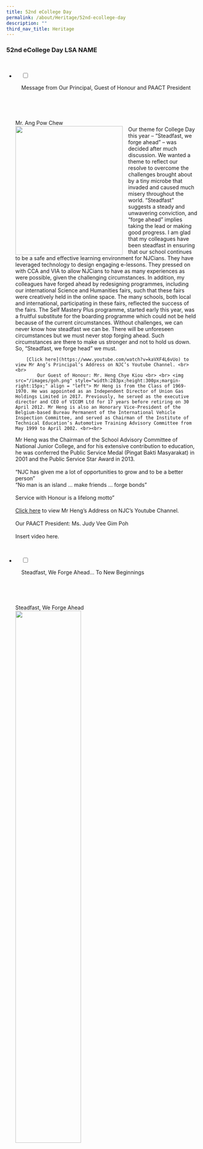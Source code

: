 ```yaml
---
title: 52nd eCollege Day
permalink: /about/Heritage/52nd-ecollege-day
description: ""
third_nav_title: Heritage
---
```

### 52nd eCollege Day LSA NAME

<ul class="jekyllcodex_accordion">

  <li>

    <input type="checkbox" id="accordion1">

    <label for="accordion1">Message from Our Principal, Guest of Honour and PAACT President</label>

    <div>

        <p> Mr. Ang Pow Chew <br>
<img src="/images/ecol2.png" style="width:283px;height:340px;margin-right:15px;" align = "left"> Our theme for College Day this year – “Steadfast, we forge ahead” – was decided after much discussion. We wanted a theme to reflect our resolve to overcome the challenges brought about by a tiny microbe that invaded and caused much misery throughout the world. “Steadfast” suggests a steady and unwavering conviction, and “forge ahead” implies taking the lead or making good progress. I am glad that my colleagues have been steadfast in ensuring that our school continues to be a safe and effective learning environment for NJCians. They have leveraged technology to design engaging e-lessons. They pressed on with CCA and VIA to allow NJCians to have as many experiences as were possible, given the challenging circumstances. In addition, my colleagues have forged ahead by redesigning programmes, including our international Science and Humanities fairs, such that these fairs were creatively held in the online space. The many schools, both local and international, participating in these fairs, reflected the success of the fairs. The Self Mastery Plus programme, started early this year, was a fruitful substitute for the boarding programme which could not be held because of the current circumstances. Without challenges, we can never know how steadfast we can be. There will be unforeseen circumstances but we must never stop forging ahead. Such circumstances are there to make us stronger and not to hold us down. So, “Steadfast, we forge head” we must. <br>
			
		[Click here](https://www.youtube.com/watch?v=kaVXF4L6vUo) to view Mr Ang’s Principal’s Address on NJC’s Youtube Channel. <br> <br> 
			Our Guest of Honour: Mr. Heng Chye Kiou <br> <br> <img src="/images/goh.png" style="width:283px;height:300px;margin-right:15px;" align = "left"> Mr Heng is from the Class of 1969-1970. He was appointed as an Independent Director of Union Gas Holdings Limited in 2017. Previously, he served as the executive director and CEO of VICOM Ltd for 17 years before retiring on 30 April 2012. Mr Heng is also an Honorary Vice-President of the Belgium-based Bureau Permanent of the International Vehicle Inspection Committee, and served as Chairman of the Institute of Technical Education’s Automotive Training Advisory Committee from May 1999 to April 2002. <br><br>

Mr Heng was the Chairman of the School Advisory Committee of National Junior College, and for his extensive contribution to education, he was conferred the Public Service Medal (Pingat Bakti Masyarakat) in 2001 and the Public Service Star Award in 2013. <br> <br> “NJC has given me a lot of opportunities to grow and to be a better person”<br> “No man is an island … make friends … forge bonds”<br><br> Service with Honour is a lifelong motto” <br><br><a href="https://www.youtube.com/watch?v=bdU96vOdNeA">Click here</a> to view Mr Heng’s Address on NJC’s Youtube Channel.  <br> <br> Our PAACT President: Ms. Judy Vee Gim Poh <br> <br> Insert video here.</p>

    </div>

</li>
	<li>

    <input type="checkbox" id="accordion2">

    <label for="accordion2">Steadfast, We Forge Ahead... To New Beginnings</label>

    <div>

      <p> Steadfast, We Forge Ahead<br> <img src="/images/sf1.png" 
     style="width:60%"> <br> Steadfast, we forge ahead. Steadfast – an unwavering determination, taking one step at a time to progress forward. 2020 was a tough year for all of us, in many aspects. It has not been easy for the whole school community, adjusting to changes, and remaining resilient when challenged by uncertainties that the COVID-19 pandemic has brought. Many new acronyms and many new “norms” were imposed upon our generation of youths, whom despite all these, have adapted, innovated and emerged stronger. This embodies the spirit of being steadfast, pressing on regardless of the difficulties faced, the uncertainties that lurk, and the obstacles to surmount. 2020, a year to remember, a year that we overcame. Steadfast, we march forth stronger, and more determined than ever towards a better future. <br> <img src="/images/sf2.png" 
     style="width:60%"> <br> <br> To New Beginnings <br> <img src="/images/sf3.png" 
     style="width:60%"> </p>

    </div>

</li>
	
	<li>

    <input type="checkbox" id="accordion3">

    <label for="accordion3">Forging Ahead in Education and Service</label>

    <div>

      <p>
				We would like to take this opportunity to recognise and express utmost gratitude to our teachers, who have dedicated 30, 15 and 10 years to the education service respectively. <br> <br><br>
				<b>Long Service Award: 30 Years </b><br> <br>

<img src="/images/52lsa1.png" style="width:200px;height:240px;margin-right:15px;" align = "left"> <b>Ms Phua Phek Heng Sharon Averdene </b><br><br><br><br><br><br><br><b> Long Service Award: 15 Years </b><br><br>
			
<img src="/images/52lsa2.png" 
     style="width:30%"> <b>Ms Darshini d/o Radha Krishnan </b><br><br> 
				
<img src="/images/52lsa3.png" 
     style="width:30%">	<b>Mr Lin Huaizu</b><br><br><br><br><br>			Insert DR. Lim Yi En picture here<br><br>
				
<img src="/images/52lsa4.png" 
     style="width:30%"> <b>Ms Meena Malinder Kaur d/o K Singh</b><br><br> Insert video here <br><br><br>

<b> Long Service Award: 10 Years </b> <br><br>
<img src="/images/52lsa5.png" style="width:200px;height:240px;margin-right:15px;" align = "left"> “I would like my students to achieve their fullest potential, whatever that might be. In the end, what the nature of that potential looks like should not be dictated by the teacher, but should come from the students themselves through a sense of self-discovery.” <br><br> NAME HERE<br><br>

<img src="/images/52lsa6.png" style="width:200px;height:240px;margin-right:15px;" align = "left"> “I hope to see my students find and achieve their own true excellence – be it excellence in school, excellence at the workplace, excellence in society, excellence in their relationships, or excellence at home.”<br><br> NAME HERE<br><br>
				
<img src="/images/52lsa7.png" style="width:220px;height:240px;margin-right:15px;" align = "left"> “What I really want to see is my kiddos and kids being able to find meaning, passion and purpose in their lives, being able to lead the kind of lives they want for themselves, and most importantly, being humans.. I have always told my kiddos before they graduate, that to be humans means that they should always strive to Be Good and Do Good, through which then they will Feel Good.”<br><br> NAME HERE<br><br>
				
<img src="/images/52lsa8.png" style="width:240px;height:240px;margin-right:15px;" align = "left"> “I hope students can understand that there are many measurements of success, and they would reap the fruits of their labour. I want every student to understand and work their own weaknesses, discover and make good use of their area of strengths to stretch their potential and further develop themselves.”<br><br> NAME HERE<br><br>
	
<img src="/images/52lsa9.png" style="width:240px;height:240px;margin-right:15px;" align = "left"> “As we move towards establishing various pathfinders for the students, I hope that my end goal for my students is to be a young adult who is self regulated and ready for the future.”<br><br> NAME HERE<br><br><br><br>
				
<img src="/images/52lsa10.png" style="width:240px;height:240px;margin-right:15px;" align = "left"> “Teaching and learning is evolving and the teachers such as myself embrace the changes because of our love for students and our passion to want to help them excel propels us to take up these challenges.”<br><br> NAME HERE<br><br><Br> 
				<b> Click on the name of the teacher awardee to read his/her heartfelt thoughts. </b><br> <br> We also want to express our deepest appreciation of our Operations Support Officer, for dedicating 10 years of valuable service to NJC. <br><br><br>

<b> Long Service Award: 10 Years </b><br><br>
<img src="/images/52lsa11.png" 
     style="width:40%"> <b>Ms N Sinathai Chandra</b><br>The following staff and work teams have also received accolades for their dedication and contribution to the education service, in areas such as professional development, student well-being, administration, school operations and more. Our heartiest congratulations to them!<br><br><br> <b> National Day Commendation Medal </b><br><br> <i> The Commendation Medal is a National Day Award that honours commendable performance, competence and devotion to duty. </i><br><br> <img src="/images/52lsa12.png" style="width:240px;height:240px;margin-right:15px;" align = "left"> <b>Mr Teo Tze Wei </b><br><br><i> We are happy that Mr Teo Tze Wei has received this medal for his service to education.</i><br><br><br><br><br>
				<b> The Academy of Singapore Teachers (AST) Academy Awards </b> <br><br> <i> The AST Academy Awards for Professional Development recognise and affirm the efforts of officers in the education service for their contributions to the professional development of the teaching fraternity. Four teachers have been recognised as Associates of the Academy of Singapore Teachers, for their contributions.</i><br><br><br> 
<img src="/images/52lsa13.png" style="width:240px;height:240px;margin-right:15px;" align = "left"> <br><br>Mr Bek Aik Chiang Alvin <br><br><br>

<img src="/images/52lsa14.png" style="width:240px;height:240px;margin-right:15px;" align = "left"> <br><br> Ms Lim Hui Chi <br><br><br>
				
<img src="/images/52lsa15.png" style="width:240px;height:240px;margin-right:15px;" align = "left"> <br><br>Mr Wong Yew Chong Kester <br><br><br>
				
<img src="/images/52lsa16.png" style="width:240px;height:240px;margin-right:15px;" align = "left"> <br><br> Ms Lim Hui Chi <br><br><br><br>
				
<b> The Parents-in-Action (PAACT) Caring Teacher Award</b><br><br> <i> The PAACT Caring Teacher Award aims to recognise teachers who show care and concern for the holistic development of their students. These teachers continue to inspire fellow educators to be caring teachers. </i>

<br><br> 
<img src="/images/52lsa17.png" style="width:240px;height:240px;margin-right:15px;" align = "left"> <br><br>Mr Nicholas Tan Aum Yeow<br>(For Junior High) <br><br><br>
				
<img src="/images/52lsa18.png" style="width:240px;height:240px;margin-right:15px;" align = "left"> <br><br> Mr Arthur Goh Chong Meng<br> (For Senior High) <br><br><br> 

<b> The Parents-in-Action (PAACT) Engaging and Effective Teacher Award</b> <br> <i> The Engaging and Effective Teacher Award aims to recognise teachers who achieve a high level of student engagement during lessons and effectiveness in their teaching, learning and assessment approaches. These teachers inspire fellow educators to be role models in fostering a lively community and joyful learning environment.</i><br><br>
	
<img src="/images/52lsa19.png" style="width:240px;height:240px;margin-right:15px;" align = "left"> <br><br>Mr Tan Xuan Wen Jeffery<br> (For Junior High)<br><br><br><br>
				
<img src="/images/52lsa20.png" style="width:240px;height:240px;margin-left:15px;" align = "right"> <br><br> Mr Lim Eng Soon<br> (For Senior High) <br><br><br> 

<b> The Parents-in-Action (PAACT) Outstanding EAS Award </b> <br> <i> The Outstanding EAS Awards aim to recognise non-teaching staff for their outstanding service to the College in their area of work, and to inspire non-teaching staff to be role models who exemplify College values. </i> <br><br><br>

<img src="/images/52lsa21.png" style="width:240px;height:300px;margin-left:15px;" align = "right"> <br><br> Ms Carolyn Goh Lan Teen<br><br> <i> We would like to congratulate Ms Carolyn Goh who has demonstrated character with a proven record of service to their schools and students.</i> <br><br><br> <b>The Outstanding Contribution Award (OCA): Individual and Team</b> <br><br> <i>The Outstanding Contribution Award aims to recognise both individuals and teams who have made significant contributions to the College. These awardees exemplify NJC values, provide memorable experiences for NJC students and other stakeholders, and uphold the image of the College. The School Administration Team was awarded the OCA Team (July 2020) to recognise their exceptional efforts in managing their respective areas and keeping the school environment safe amidst the COVID-19 challenges.</i><br><br> 
<img src="/images/oca8.png" 
     style="width:80%"><br> 
<img src="/images/oca2.png" 
     style="width:80%"> <br>
<img src="/images/oca3.png" 
     style="width:80%"> <br>
<img src="/images/oca4.png" 
     style="width:80%"><br>
<img src="/images/oca5.png" 
     style="width:35%"> <br><br><br>
				
<b> Certificate of Accomplishment as Team Adviser in the IM2C </b><br> <i>The International Mathematical Modeling Challenge (IM2C) promotes the teaching of mathematical modelling and applications at all educational levels for all students; with the contest receiving both national and international recognition. Two teachers received the Certificate of Accomplishment for their involvement in the Challenge.</i> <br> <img src="/images/oca9.png" 
     style="width:70%"><br><br> <b> The NJC Partner's Award </b> <i> <br>This award serves to recognise partners, for their invaluable work and significant contribution in supporting our efforts in education for a sustained period.</i> <br><br>

<img src="/images/partner1.png" 
     style="width:35%"> 
<img src="/images/partner2.png" 
     style="width:35%"> 
<img src="/images/partner3.png" 
     style="width:35%"> 
<img src="/images/partner4.png" 
     style="width:35%"> <br> <br><Br>

<b> The friends of NJC Awards </b><br>
<i>This award serves to recognise partners who work with NJC in supporting our efforts in education. </i><br><br> 
<img src="/images/partner5.png" 
     style="width:35%"> 
<img src="/images/partner6.png" 
     style="width:35%"> 
<img src="/images/partner7.png" 
     style="width:35%"> 
<img src="/images/partner8.png" 
     style="width:35%"> <br> <br><Br>
			</p>

    </div>

</li>
	
	<li>

    <input type="checkbox" id="accordion5">

    <label for="accordion5"> CONTINUE FROM HERE</label>

    <div>

      <p><img src="/images/njca1.png" 
     style="width:60%"> <br> <img src="/images/njca2.png" 
     style="width:60%"> <br> <img src="/images/njca3.png" 
     style="width:60%"> <br> Insert video here <br> <img src="/images/njca4.png" 
     style="width:60%"> <br> <img src="/images/njca5.png" 
     style="width:60%"> <br> <img src="/images/njca6.png" 
     style="width:60%"> <br> <img src="/images/njca7.png" 
     style="width:60%"> <br> Insert video here <br> <img src="/images/njca8.png" 
     style="width:60%"> <br> <img src="/images/njca9.png" 
     style="width:60%"> <br> <img src="/images/njca10.png" 
     style="width:60%"> <br> <img src="/images/njca11.png" 
     style="width:60%"> <br> Insert video here <br> <img src="/images/njca12.png" 
     style="width:60%"> <br> <img src="/images/njca13.png" 
     style="width:60%"> <br> Insert video here</p>

    </div>

</li>
	
	<li>

    <input type="checkbox" id="accordion6">

    <label for="accordion6">A Celebration of the Human Spirit</label>

    <div>

      <p>Insert videos here</p>

    </div>

</li>
	
	

	
</ul>